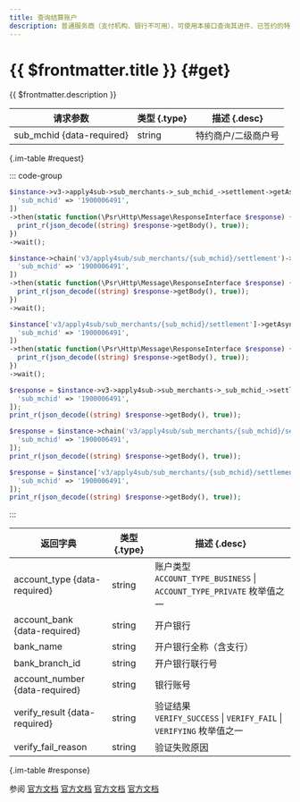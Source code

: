 ```yaml
---
title: 查询结算账户
description: 普通服务商（支付机构、银行不可用），可使用本接口查询其进件、已签约的特约商户-结算账户信息（敏感信息掩码）。 该接口可用于核实是否成功修改结算账户信息、及查询系统汇款验证结果。
---
```


# {{ $frontmatter.title }} {#get}

{{ $frontmatter.description }}

| 请求参数 | 类型 {.type} | 描述 {.desc}
| --- | --- | ---
| sub_mchid {data-required} | string | 特约商户/二级商户号

{.im-table #request}

::: code-group

```php [异步纯链式]
$instance->v3->apply4sub->sub_merchants->_sub_mchid_->settlement->getAsync([
  'sub_mchid' => '1900006491',
])
->then(static function(\Psr\Http\Message\ResponseInterface $response) {
  print_r(json_decode((string) $response->getBody(), true));
})
->wait();
```

```php [异步声明式]
$instance->chain('v3/apply4sub/sub_merchants/{sub_mchid}/settlement')->getAsync([
  'sub_mchid' => '1900006491',
])
->then(static function(\Psr\Http\Message\ResponseInterface $response) {
  print_r(json_decode((string) $response->getBody(), true));
})
->wait();
```

```php [异步属性式]
$instance['v3/apply4sub/sub_merchants/{sub_mchid}/settlement']->getAsync([
  'sub_mchid' => '1900006491',
])
->then(static function(\Psr\Http\Message\ResponseInterface $response) {
  print_r(json_decode((string) $response->getBody(), true));
})
->wait();
```

```php [同步纯链式]
$response = $instance->v3->apply4sub->sub_merchants->_sub_mchid_->settlement->get([
  'sub_mchid' => '1900006491',
]);
print_r(json_decode((string) $response->getBody(), true));
```

```php [同步声明式]
$response = $instance->chain('v3/apply4sub/sub_merchants/{sub_mchid}/settlement')->get([
  'sub_mchid' => '1900006491',
]);
print_r(json_decode((string) $response->getBody(), true));
```

```php [同步属性式]
$response = $instance['v3/apply4sub/sub_merchants/{sub_mchid}/settlement']->get([
  'sub_mchid' => '1900006491',
]);
print_r(json_decode((string) $response->getBody(), true));
```

:::

| 返回字典 | 类型 {.type} | 描述 {.desc}
| --- | --- | ---
| account_type {data-required} | string | 账户类型<br/>`ACCOUNT_TYPE_BUSINESS` \| `ACCOUNT_TYPE_PRIVATE` 枚举值之一
| account_bank {data-required} | string | 开户银行
| bank_name | string | 开户银行全称（含支行）
| bank_branch_id | string | 开户银行联行号
| account_number {data-required} | string | 银行账号
| verify_result {data-required} | string | 验证结果<br/>`VERIFY_SUCCESS` \| `VERIFY_FAIL` \| `VERIFYING` 枚举值之一
| verify_fail_reason | string | 验证失败原因

{.im-table #response}

参阅 [官方文档](https://pay.weixin.qq.com/doc/v3/partner/4012761142) [官方文档](https://pay.weixin.qq.com/doc/v3/partner/4012761113) [官方文档](https://pay.weixin.qq.com/doc/v3/partner/4012721295) [官方文档](https://pay.weixin.qq.com/doc/v3/partner/4012760642)
